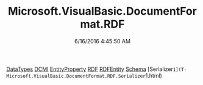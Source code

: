 ﻿---
title: Microsoft.VisualBasic.DocumentFormat.RDF
date: 6/16/2016 4:45:50 AM
---

[DataTypes](T-Microsoft.VisualBasic.DocumentFormat.RDF.DataTypes.html)
[DCMI](T-Microsoft.VisualBasic.DocumentFormat.RDF.DCMI.html)
[EntityProperty](T-Microsoft.VisualBasic.DocumentFormat.RDF.EntityProperty.html)
[RDF](T-Microsoft.VisualBasic.DocumentFormat.RDF.RDF.html)
[RDFEntity](T-Microsoft.VisualBasic.DocumentFormat.RDF.RDFEntity.html)
[Schema](T-Microsoft.VisualBasic.DocumentFormat.RDF.Schema.html)
[Serializer`1](T-Microsoft.VisualBasic.DocumentFormat.RDF.Serializer`1.html)
